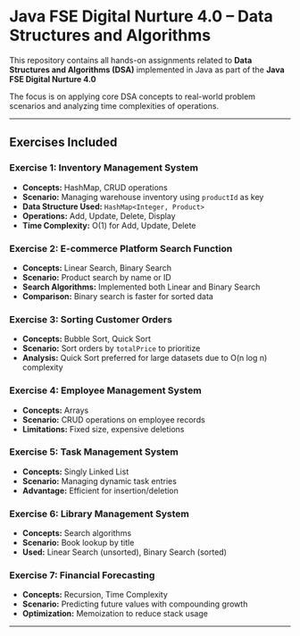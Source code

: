# Java FSE Digital Nurture 4.0 – Data Structures and Algorithms

This repository contains all hands-on assignments related to **Data Structures and Algorithms (DSA)** implemented in Java as part of the **Java FSE Digital Nurture 4.0** 

The focus is on applying core DSA concepts to real-world problem scenarios and analyzing time complexities of operations.

---

##  Exercises Included

### Exercise 1: Inventory Management System
- **Concepts:** HashMap, CRUD operations
- **Scenario:** Managing warehouse inventory using `productId` as key
- **Data Structure Used:** `HashMap<Integer, Product>`
- **Operations:** Add, Update, Delete, Display
- **Time Complexity:** O(1) for Add, Update, Delete

###  Exercise 2: E-commerce Platform Search Function
- **Concepts:** Linear Search, Binary Search
- **Scenario:** Product search by name or ID
- **Search Algorithms:** Implemented both Linear and Binary Search
- **Comparison:** Binary search is faster for sorted data

###  Exercise 3: Sorting Customer Orders
- **Concepts:** Bubble Sort, Quick Sort
- **Scenario:** Sort orders by `totalPrice` to prioritize
- **Analysis:** Quick Sort preferred for large datasets due to O(n log n) complexity

### Exercise 4: Employee Management System
- **Concepts:** Arrays
- **Scenario:** CRUD operations on employee records
- **Limitations:** Fixed size, expensive deletions

### Exercise 5: Task Management System
- **Concepts:** Singly Linked List
- **Scenario:** Managing dynamic task entries
- **Advantage:** Efficient for insertion/deletion

### Exercise 6: Library Management System
- **Concepts:** Search algorithms
- **Scenario:** Book lookup by title
- **Used:** Linear Search (unsorted), Binary Search (sorted)

### Exercise 7: Financial Forecasting
- **Concepts:** Recursion, Time Complexity
- **Scenario:** Predicting future values with compounding growth
- **Optimization:** Memoization to reduce stack usage

---


